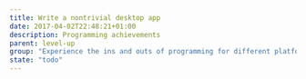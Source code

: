 ```yaml
---
title: Write a nontrivial desktop app
date: 2017-04-02T22:48:21+01:00
description: Programming achievements
parent: level-up
group: "Experience the ins and outs of programming for different platforms"
state: "todo"
---
```

